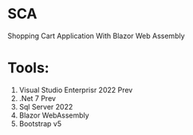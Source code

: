 # SCA
Shopping Cart Application With Blazor Web Assembly

# Tools:

1. Visual Studio Enterprisr 2022 Prev
2. .Net 7 Prev
3. Sql Server 2022
4. Blazor WebAssembly
5. Bootstrap v5
